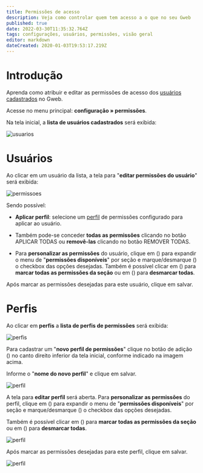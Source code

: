 ```yaml
---
title: Permissões de acesso
description: Veja como controlar quem tem acesso a o que no seu Gweb
published: true
date: 2022-03-30T11:35:32.764Z
tags: configurações, usuários, permissões, visão geral
editor: markdown
dateCreated: 2020-01-03T19:53:17.219Z
---
```


# Introdução

Aprenda como atribuir e editar as permissões de acesso dos [usuários cadastrados](/configuracoes/usuarios) no Gweb.

Acesse no menu principal: **configuração » permissões**.

Na tela inicial, a **lista de usuários cadastrados** será exibida:

![usuarios](/config/permissões/usuarios1.png)

# Usuários

Ao clicar em um usuário da lista, a tela para "**editar permissões do usuário**" será exibida:

![permissoes](/config/permissões/permissoes1.png)

Sendo possível:

- **Aplicar perfil**: selecione um [perfil](https://help.gdoorweb.com.br/pt-br/configuracoes/permissoes#perfis) de permissões configurado para aplicar ao usuário.
- Também pode-se conceder **todas as permissões** clicando no botão <span class="mat-button mdi "> APLICAR TODAS</span> ou  **removê-las** clicando no botão <span class="mat-button mdi "> REMOVER TODAS</span>.

- Para **personalizar as permissões** do usuário, clique em (<em class="mdi mdi-chevron-down"></em>) para expandir o menu de "**permissões disponíveis**" por seção e marque/desmarque (<em class="mdi mdi-checkbox-blank-outline"></em>) o checkbox das opções desejadas.
Também é possível clicar em (<em class="mdi mdi-checkbox-multiple-marked-outline"></em>) para **marcar todas as permissões da seção** ou em (<em class="mdi mdi-checkbox-multiple-blank-outline"></em>) para **desmarcar todas**.

Após marcar as permissões desejadas para este usuário, clique em <span class="mat-button mdi "> salvar</span>.

# Perfis

Ao clicar em **perfis** a **lista de perfis de permissões** será exibida:

![perfis](/config/permissões/perfiss.png)

Para cadastrar um "**novo perfil de permissões**" clique no botão de adição (<em class="mdi mdi-plus"></em>) no canto direito inferior da tela inicial, conforme indicado na imagem acima.

Informe o "**nome do novo perfil**" e clique em <span class="mat-button mdi "> salvar</span>.

![perfil](/config/permissões/perfil1.png)

A tela para **editar perfil** será aberta. Para **personalizar as permissões** do perfil, clique em (<em class="mdi mdi-chevron-down"></em>) para expandir o menu de "**permissões disponíveis**" por seção e marque/desmarque (<em class="mdi mdi-checkbox-blank-outline"></em>) o checkbox das opções desejadas.

Também é possível clicar em (<em class="mdi mdi-checkbox-multiple-marked-outline"></em>) para **marcar todas as permissões da seção** ou em (<em class="mdi mdi-checkbox-multiple-blank-outline"></em>) para **desmarcar todas**.

![perfil](/config/permissões/perfil2.png)

Após marcar as permissões desejadas para este perfil, clique em <span class="mat-button mdi "> salvar</span>.

![perfil](/config/permissões/perfil3.png)


